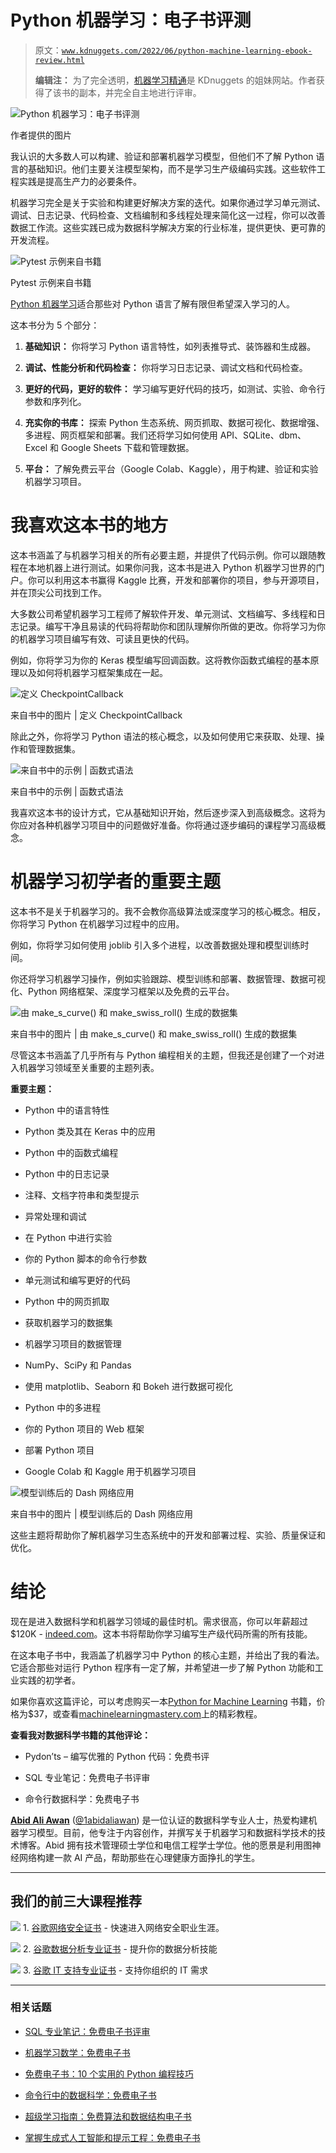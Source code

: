 # Python 机器学习：电子书评测

> 原文：[`www.kdnuggets.com/2022/06/python-machine-learning-ebook-review.html`](https://www.kdnuggets.com/2022/06/python-machine-learning-ebook-review.html)
> 
> **编辑注：** 为了完全透明，[机器学习精通](https://machinelearningmastery.com/)是 KDnuggets 的姐妹网站。作者获得了该书的副本，并完全自主地进行评审。

![Python 机器学习：电子书评测](img/e90904bf47538739da94ff4b7ae9475a.png)

作者提供的图片

我认识的大多数人可以构建、验证和部署机器学习模型，但他们不了解 Python 语言的基础知识。他们主要关注模型架构，而不是学习生产级编码实践。这些软件工程实践是提高生产力的必要条件。

机器学习完全是关于实验和构建更好解决方案的迭代。如果你通过学习单元测试、调试、日志记录、代码检查、文档编制和多线程处理来简化这一过程，你可以改善数据工作流。这些实践已成为数据科学解决方案的行业标准，提供更快、更可靠的开发流程。

![Pytest 示例来自书籍](img/ed9870142551863f6b9ee645d99631a5.png)

Pytest 示例来自书籍

[Python 机器学习](https://machinelearningmastery.com/python-for-machine-learning/?utm_source=kdnuggets&utm_medium=banner&utm_campaign=june2022)适合那些对 Python 语言了解有限但希望深入学习的人。

这本书分为 5 个部分：

1.  **基础知识：** 你将学习 Python 语言特性，如列表推导式、装饰器和生成器。

1.  **调试、性能分析和代码检查：** 你将学习日志记录、调试文档和代码检查。

1.  **更好的代码，更好的软件：** 学习编写更好代码的技巧，如测试、实验、命令行参数和序列化。

1.  **充实你的书库：** 探索 Python 生态系统、网页抓取、数据可视化、数据增强、多进程、网页框架和部署。我们还将学习如何使用 API、SQLite、dbm、Excel 和 Google Sheets 下载和管理数据。

1.  **平台：** 了解免费云平台（Google Colab、Kaggle），用于构建、验证和实验机器学习项目。

# 我喜欢这本书的地方

这本书涵盖了与机器学习相关的所有必要主题，并提供了代码示例。你可以跟随教程在本地机器上进行测试。如果你问我，这本书是进入 Python 机器学习世界的门户。你可以利用这本书赢得 Kaggle 比赛，开发和部署你的项目，参与开源项目，并在顶尖公司找到工作。

大多数公司希望机器学习工程师了解软件开发、单元测试、文档编写、多线程和日志记录。编写干净且易读的代码将帮助你和团队理解你所做的更改。你将学习为你的机器学习项目编写有效、可读且更快的代码。

例如，你将学习为你的 Keras 模型编写回调函数。这将教你函数式编程的基本原理以及如何将机器学习框架集成在一起。

![定义 CheckpointCallback](img/471927137ee2fba5410d1056154d4191.png)

来自书中的图片 | 定义 CheckpointCallback

除此之外，你将学习 Python 语法的核心概念，以及如何使用它来获取、处理、操作和管理数据集。

![来自书中的示例 | 函数式语法](img/92970493d6da91a92df4750abd32cf64.png)

来自书中的示例 | 函数式语法

我喜欢这本书的设计方式，它从基础知识开始，然后逐步深入到高级概念。这将为你应对各种机器学习项目中的问题做好准备。你将通过逐步编码的课程学习高级概念。

# 机器学习初学者的重要主题

这本书不是关于机器学习的。我不会教你高级算法或深度学习的核心概念。相反，你将学习 Python 在机器学习过程中的应用。

例如，你将学习如何使用 joblib 引入多个进程，以改善数据处理和模型训练时间。

你还将学习机器学习操作，例如实验跟踪、模型训练和部署、数据管理、数据可视化、Python 网络框架、深度学习框架以及免费的云平台。

![由 make_s_curve() 和 make_swiss_roll() 生成的数据集](img/203db81ea78a7ca385a6aecf7488584b.png)

来自书中的图片 | 由 make_s_curve() 和 make_swiss_roll() 生成的数据集

尽管这本书涵盖了几乎所有与 Python 编程相关的主题，但我还是创建了一个对进入机器学习领域至关重要的主题列表。

**重要主题：**

+   Python 中的语言特性

+   Python 类及其在 Keras 中的应用

+   Python 中的函数式编程

+   Python 中的日志记录

+   注释、文档字符串和类型提示

+   异常处理和调试

+   在 Python 中进行实验

+   你的 Python 脚本的命令行参数

+   单元测试和编写更好的代码

+   Python 中的网页抓取

+   获取机器学习的数据集

+   机器学习项目的数据管理

+   NumPy、SciPy 和 Pandas

+   使用 matplotlib、Seaborn 和 Bokeh 进行数据可视化

+   Python 中的多进程

+   你的 Python 项目的 Web 框架

+   部署 Python 项目

+   Google Colab 和 Kaggle 用于机器学习项目

![模型训练后的 Dash 网络应用](img/72b43db196266f74b4fa4a712a1e3f1b.png)

来自书中的图片 | 模型训练后的 Dash 网络应用

这些主题将帮助你了解机器学习生态系统中的开发和部署过程、实验、质量保证和优化。

# 结论

现在是进入数据科学和机器学习领域的最佳时机。需求很高，你可以年薪超过$120K - [indeed.com](https://www.indeed.com/career/machine-learning-engineer/salaries)。这本书将帮助你学习编写生产级代码所需的所有技能。

在这本电子书中，我涵盖了机器学习中 Python 的核心主题，并给出了我的看法。它适合那些对运行 Python 程序有一定了解，并希望进一步了解 Python 功能和工业实践的初学者。

如果你喜欢这篇评论，可以考虑购买一本[Python for Machine Learning](https://machinelearningmastery.com/python-for-machine-learning/?utm_source=kdnuggets&utm_medium=banner&utm_campaign=june2022) 书籍，价格为$37，或查看[machinelearningmastery.com](https://machinelearningmastery.com/profiling-python-code/)上的精彩教程。

**查看我对数据科学书籍的其他评论：**

+   Pydon’ts – 编写优雅的 Python 代码：免费书评

+   SQL 专业笔记：免费电子书评审

+   命令行数据科学：免费电子书

**[Abid Ali Awan](https://www.polywork.com/kingabzpro)** ([@1abidaliawan](https://twitter.com/1abidaliawan)) 是一位认证的数据科学专业人士，热爱构建机器学习模型。目前，他专注于内容创作，并撰写关于机器学习和数据科学技术的技术博客。Abid 拥有技术管理硕士学位和电信工程学士学位。他的愿景是利用图神经网络构建一款 AI 产品，帮助那些在心理健康方面挣扎的学生。

* * *

## 我们的前三大课程推荐

![](img/0244c01ba9267c002ef39d4907e0b8fb.png) 1\. [谷歌网络安全证书](https://www.kdnuggets.com/google-cybersecurity) - 快速进入网络安全职业生涯。

![](img/e225c49c3c91745821c8c0368bf04711.png) 2\. [谷歌数据分析专业证书](https://www.kdnuggets.com/google-data-analytics) - 提升你的数据分析技能

![](img/0244c01ba9267c002ef39d4907e0b8fb.png) 3\. [谷歌 IT 支持专业证书](https://www.kdnuggets.com/google-itsupport) - 支持你组织的 IT 需求

* * *

### 相关话题

+   [SQL 专业笔记：免费电子书评审](https://www.kdnuggets.com/2022/05/sql-notes-professionals-free-ebook-review.html)

+   [机器学习数学：免费电子书](https://www.kdnuggets.com/2020/04/mathematics-machine-learning-book.html)

+   [免费电子书：10 个实用的 Python 编程技巧](https://www.kdnuggets.com/2023/04/free-ebook-10-practical-python-programming-tricks.html)

+   [命令行中的数据科学：免费电子书](https://www.kdnuggets.com/2022/03/data-science-command-line-free-ebook.html)

+   [超级学习指南：免费算法和数据结构电子书](https://www.kdnuggets.com/2022/06/super-study-guide-free-algorithms-data-structures-ebook.html)

+   [掌握生成式人工智能和提示工程：免费电子书](https://www.kdnuggets.com/2023/04/free-ebook-mastering-generative-ai-prompt-engineering.html)
